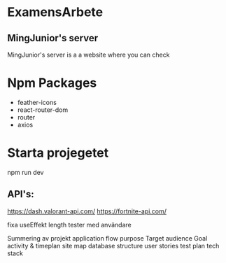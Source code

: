 # ExamensArbete

## MingJunior's server

MingJunior's server is a a website where you can check

# Npm Packages

- feather-icons
- react-router-dom
- router
- axios

# Starta projegetet

npm run dev

## API's:

https://dash.valorant-api.com/
https://fortnite-api.com/

fixa useEffekt length
tester med användare

Summering av projekt
application flow
purpose
Target audience
Goal
activity & timeplan
site map
database structure
user stories
test plan
tech stack
